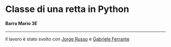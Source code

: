 # Classe di una retta in Python

#### Barra Mario 3E

---

Il lavoro è stato svolto con [Jorge Russo](https://github.com/Jo-333/russoPy) e [Gabriele Ferrante](http://github.com/GabrieleFerrante/ferrantePy)


